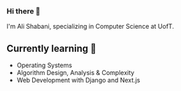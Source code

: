 ### Hi there 👋
I'm Ali Shabani, specializing in Computer Science at UofT. 
## Currently learning 🌱 
- Operating Systems
- Algorithm Design, Analysis & Complexity
- Web Development with Django and Next.js
<!--
**AliShaban1/AliShaban1** is a ✨ _special_ ✨ repository because its `README.md` (this file) appears on your GitHub profile.

Here are some ideas to get you started:

- 🔭 I’m currently working on ...
- 🌱 I’m currently learning ...
- 👯 I’m looking to collaborate on ...
- 🤔 I’m looking for help with ...
- 💬 Ask me about ...
- 📫 How to reach me: ...
- 😄 Pronouns: ...
- ⚡ Fun fact: ...
-->
